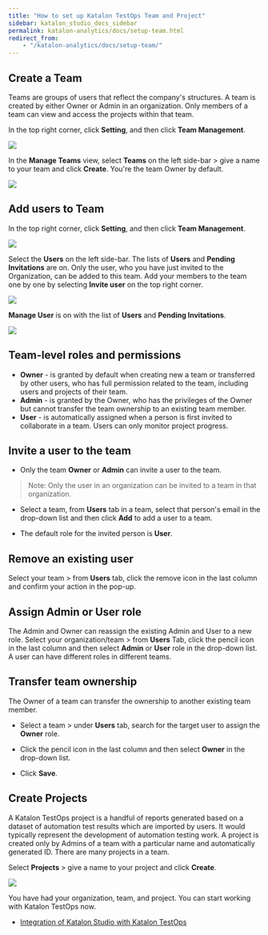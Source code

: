 ```yaml
---
title: "How to set up Katalon TestOps Team and Project"
sidebar: katalon_studio_docs_sidebar
permalink: katalon-analytics/docs/setup-team.html
redirect_from:
    - "/katalon-analytics/docs/setup-team/"
---
```


## Create a Team

Teams are groups of users that reflect the company's structures. A team is created by either Owner or Admin in an organization. Only members of a team can view and access the projects within that team.

In the top right corner, click **Setting**, and then click **Team Management**.

![](https://github.com/katalon-studio/docs-images/raw/master/katalon-analytics/docs/setup-org-team-project/ka_set_team_manage.png)

In the **Manage Teams** view, select **Teams** on the left side-bar > give a name to your team and click **Create**. You're the team Owner by default.

<img src="https://github.com/katalon-studio/docs-images/raw/master/katalon-analytics/docs/setup-org-team-project/create-team.png" width="" height="">

## Add users to Team

In the top right corner, click **Setting**, and then click **Team Management**. 

![](https://github.com/katalon-studio/docs-images/raw/master/katalon-analytics/docs/setup-org-team-project/ka_set_user_mange.png)

Select the **Users** on the left side-bar. The lists of **Users** and **Pending Invitations** are on. Only the user, who you have just invited to the Organization, can be added to this team. Add your members to the team one by one by selecting **Invite user** on the top right corner.

![](https://github.com/katalon-studio/docs-images/raw/master/katalon-analytics/docs/setup-org-team-project/ka_manager_user_invite.png)

**Manage User** is on with the list of **Users** and **Pending Invitations**. 

<img src="https://github.com/katalon-studio/docs-images/raw/master/katalon-analytics/docs/setup-org-team-project/add-users-team.png" width="" height=""> 

## **Team-level roles and permissions**

* **Owner** - is granted by default when creating new a team or transferred by other users, who has full permission related to the team, including users and projects of their team.
* **Admin** - is granted by the Owner, who has the privileges of the Owner but cannot transfer the team ownership to an existing team member.
* **User** - is automatically assigned when a person is first invited to collaborate in a team. Users can only monitor project progress.

## Invite a user to the team

* Only the team **Owner** or **Admin** can invite a user to the team.

> Note: Only the user in an organization can be invited to a team in that organization. 

* Select a team, from **Users** tab in a team, select that person's email in the drop-down list and then click **Add** to add a user to a team. 



* The default role for the invited person is **User**.

## Remove an existing user

Select your team > from **Users** tab, click the remove icon in the last column and confirm your action in the pop-up.

## Assign Admin or User role

The Admin and Owner can reassign the existing Admin and User to a new role. Select your organization/team > from **Users** Tab, click the pencil icon in the last column and then select **Admin** or **User** role in the drop-down list. A user can have different roles in different teams.

## Transfer team ownership

The Owner of a team can transfer the ownership to another existing team member. 

* Select a team > under **Users** tab, search for the target user to assign the **Owner** role.

* Click the pencil icon in the last column and then select **Owner** in the drop-down list.

* Click **Save**.

## Create Projects

A Katalon TestOps project is a handful of reports generated based on a dataset of automation test results which are imported by users. It would typically represent the development of automation testing work. A project is created only by Admins of a team with a particular name and automatically generated ID. There are many projects in a team.

Select **Projects** > give a name to your project and click **Create**.

<img src="https://github.com/katalon-studio/docs-images/raw/master/katalon-analytics/docs/setup-org-team-project/create-project.png" width="" height="">

You have had your organization, team, and project. You can start working with Katalon TestOps now.

* [Integration of Katalon Studio with Katalon TestOps](https://docs.katalon.com/katalon-studio/docs/katalon-analytics-beta-integration.html)
